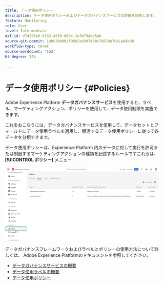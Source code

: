 ```yaml
---
title: データ使用ポリシー
description: データ使用ポリシーおよびデータガバナンスサービスの詳細を説明します。
feature: Monitoring
role: User
level: Intermediate
exl-id: d74295e6-53b2-46f9-809c-1ef479aba5ab
source-git-commit: 1ab038e8b2f0582ad947400c7d070a70e1a84b9b
workflow-type: tm+mt
source-wordcount: '152'
ht-degree: 34%

---
```


# データ使用ポリシー {#Policies}

Adobe Experience Platform **データガバナンスサービス**&#x200B;を使用すると、ラベル、マーケティングアクション、ポリシーを使用して、データ使用制限を実施できます。

これをおこなうには、データガバナンスサービスを使用して、データセットとフィールドにデータ使用ラベルを適用し、関連するデータ使用ポリシーに従って各データを分類できます。

データ使用ポリシーは、Experience Platform 内のデータに対して実行を許可または制限するマーケティングアクションの種類を記述するルールですこれらは、 **[!UICONTROL ポリシー]** メニュー

![](assets/policies.png)

データガバナンスフレームワークおよびラベルとポリシーの使用方法について詳しくは、 Adobe Experience Platformのドキュメントを参照してください。

* [データガバナンスサービスの概要](https://experienceleague.adobe.com/docs/experience-platform/data-governance/home.html?lang=ja)
* [データ使用ラベルの概要](https://experienceleague.adobe.com/docs/experience-platform/data-governance/labels/overview.html?lang=en)
* [データ使用ポリシー](https://experienceleague.adobe.com/docs/experience-platform/data-governance/policies/overview.html?lang=ja)
